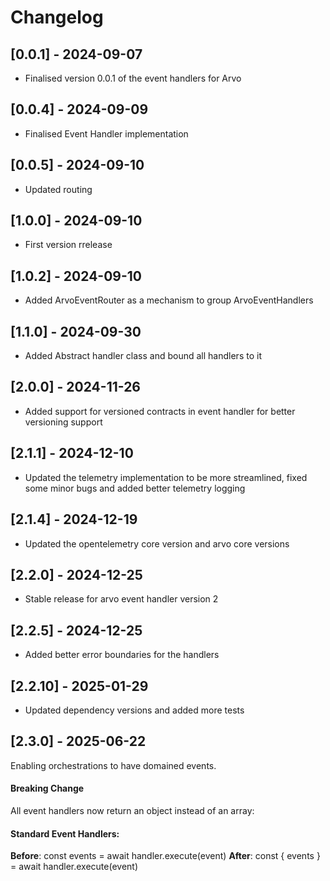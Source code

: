 # Changelog

## [0.0.1] - 2024-09-07

- Finalised version 0.0.1 of the event handlers for Arvo

## [0.0.4] - 2024-09-09

- Finalised Event Handler implementation

## [0.0.5] - 2024-09-10

- Updated routing

## [1.0.0] - 2024-09-10

- First version rrelease

## [1.0.2] - 2024-09-10

- Added ArvoEventRouter as a mechanism to group ArvoEventHandlers

## [1.1.0] - 2024-09-30

- Added Abstract handler class and bound all handlers to it

## [2.0.0] - 2024-11-26

- Added support for versioned contracts in event handler for better versioning support

## [2.1.1] - 2024-12-10

- Updated the telemetry implementation to be more streamlined, fixed some minor bugs and added better telemetry logging

## [2.1.4] - 2024-12-19

- Updated the opentelemetry core version and arvo core versions

## [2.2.0] - 2024-12-25

- Stable release for arvo event handler version 2

## [2.2.5] - 2024-12-25

- Added better error boundaries for the handlers
## [2.2.10] - 2025-01-29

- Updated dependency versions and added more tests

## [2.3.0] - 2025-06-22

Enabling orchestrations to have domained events.

#### Breaking Change

All event handlers now return an object instead of an array:

#### Standard Event Handlers:

**Before**: const events = await handler.execute(event)
**After**: const { events } = await handler.execute(event)
